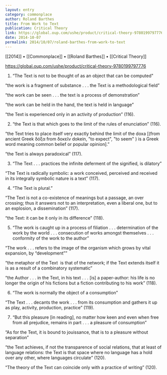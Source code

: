 ```yaml
---
layout: entry
category: commonplace
author: Roland Barthes
title: From Work to Text
publication: Critical Theory
link: https://global.oup.com/ushe/product/critical-theory-9780199797776
date: 2014-10-07
permalink: 2014/10/07/roland-barthes-from-work-to-text
---
```


[[2014]] • [[Commonplace]] • [[Roland Barthes]] • [[Critical Theory]]

https://global.oup.com/ushe/product/critical-theory-9780199797776

1. “The Text is not to be thought of as an object that can be computed" 

“the work is a fragment of substance . . . the Text is a methodological field”

“the work can be seen . . . the text is a process of demonstration”

“the work can be held in the hand, the text is held in language”

“the Text is experienced only in an activity of production” (116).


2. “the Text is that which goes to the limit of the rules of enunciation” (116).

“the Text tries to place itself very exactly behind the limit of the doxa [(from ancient Greek δόξα from δοκεῖν dokein, "to expect", "to seem" ) is a Greek word meaning common belief or popular opinion].”

“the Text is always paradoxical” (117).


3. “The Text . . . practices the infinite deferment of the signified, is dilatory”

“The Text is radically symbolic: a work conceived, perceived and received in its integrally symbolic nature is a text” (117).


4. “The Text is plural.”

“The Text is not a co-existence of meanings but a passage, an over crossing; thus it answers not to an interpretation, even a liberal one, but to an explosion, a dissemination” (117).

“the Text: it can be it only in its difference” (118).


5. “The work is caught up in a process of filiation . . . determination of the work by the world . . . consecution of works amongst themselves . . . conformity of the work to the author”

“The work . . . refers to the image of the organism which grows by vital expansion, by “development””

“the metaphor of the Text  is that of the network; if the Text extends itself it is as a result of a combinatory systematic”

“the Author . . . in the Text, in his text . . . [is] a paper-author: his life is no longer the origin of his fictions but a fiction contributing to his work” (118).


6. “The work is normally the object of a consumption”

“The Text . . . decants the work . . . from its consumption and gathers it up as play, activity, production, practice” (119).


7. “But this pleasure [in reading], no matter how keen and even when free from all prejudice, remains in part . . . a pleasure of consumption”

“As for the Text, it is bound to jouissance, that is to a pleasure without separation”

“the Text achieves, if not the transparence of social relations, that at least of language relations: the Text is that space where no language has a hold over any other, where languages circulate” (120).


“The theory of the Text can coincide only with a practice of writing” (120).